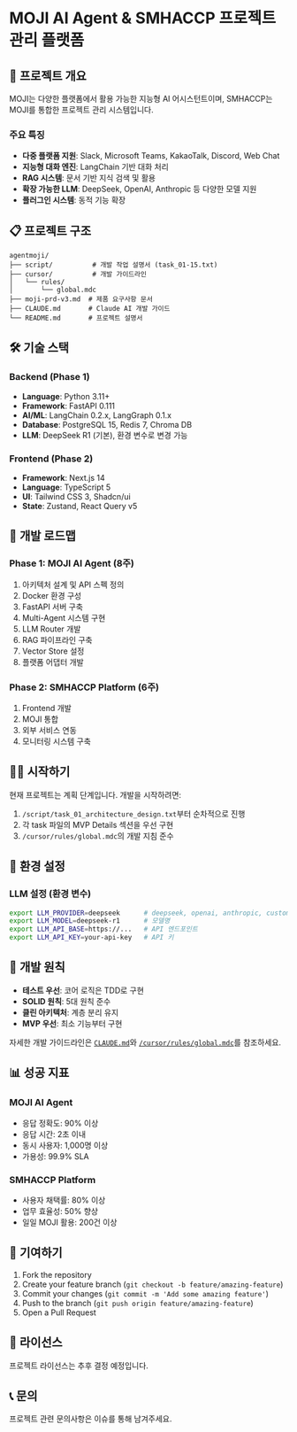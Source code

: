 # MOJI AI Agent & SMHACCP 프로젝트 관리 플랫폼

## 🚀 프로젝트 개요

MOJI는 다양한 플랫폼에서 활용 가능한 지능형 AI 어시스턴트이며, SMHACCP는 MOJI를 통합한 프로젝트 관리 시스템입니다.

### 주요 특징

- **다중 플랫폼 지원**: Slack, Microsoft Teams, KakaoTalk, Discord, Web Chat
- **지능형 대화 엔진**: LangChain 기반 대화 처리
- **RAG 시스템**: 문서 기반 지식 검색 및 활용
- **확장 가능한 LLM**: DeepSeek, OpenAI, Anthropic 등 다양한 모델 지원
- **플러그인 시스템**: 동적 기능 확장

## 📋 프로젝트 구조

```
agentmoji/
├── script/          # 개발 작업 설명서 (task_01-15.txt)
├── cursor/          # 개발 가이드라인
│   └── rules/
│       └── global.mdc
├── moji-prd-v3.md  # 제품 요구사항 문서
├── CLAUDE.md       # Claude AI 개발 가이드
└── README.md       # 프로젝트 설명서
```

## 🛠 기술 스택

### Backend (Phase 1)
- **Language**: Python 3.11+
- **Framework**: FastAPI 0.111
- **AI/ML**: LangChain 0.2.x, LangGraph 0.1.x
- **Database**: PostgreSQL 15, Redis 7, Chroma DB
- **LLM**: DeepSeek R1 (기본), 환경 변수로 변경 가능

### Frontend (Phase 2)
- **Framework**: Next.js 14
- **Language**: TypeScript 5
- **UI**: Tailwind CSS 3, Shadcn/ui
- **State**: Zustand, React Query v5

## 🚦 개발 로드맵

### Phase 1: MOJI AI Agent (8주)
1. 아키텍처 설계 및 API 스펙 정의
2. Docker 환경 구성
3. FastAPI 서버 구축
4. Multi-Agent 시스템 구현
5. LLM Router 개발
6. RAG 파이프라인 구축
7. Vector Store 설정
8. 플랫폼 어댑터 개발

### Phase 2: SMHACCP Platform (6주)
1. Frontend 개발
2. MOJI 통합
3. 외부 서비스 연동
4. 모니터링 시스템 구축

## 🏃‍♂️ 시작하기

현재 프로젝트는 계획 단계입니다. 개발을 시작하려면:

1. `/script/task_01_architecture_design.txt`부터 순차적으로 진행
2. 각 task 파일의 MVP Details 섹션을 우선 구현
3. `/cursor/rules/global.mdc`의 개발 지침 준수

## 🔧 환경 설정

### LLM 설정 (환경 변수)
```bash
export LLM_PROVIDER=deepseek      # deepseek, openai, anthropic, custom
export LLM_MODEL=deepseek-r1      # 모델명
export LLM_API_BASE=https://...   # API 엔드포인트
export LLM_API_KEY=your-api-key   # API 키
```

## 📝 개발 원칙

- **테스트 우선**: 코어 로직은 TDD로 구현
- **SOLID 원칙**: 5대 원칙 준수
- **클린 아키텍처**: 계층 분리 유지
- **MVP 우선**: 최소 기능부터 구현

자세한 개발 가이드라인은 [`CLAUDE.md`](./CLAUDE.md)와 [`/cursor/rules/global.mdc`](./cursor/rules/global.mdc)를 참조하세요.

## 📊 성공 지표

### MOJI AI Agent
- 응답 정확도: 90% 이상
- 응답 시간: 2초 이내
- 동시 사용자: 1,000명 이상
- 가용성: 99.9% SLA

### SMHACCP Platform
- 사용자 채택률: 80% 이상
- 업무 효율성: 50% 향상
- 일일 MOJI 활용: 200건 이상

## 🤝 기여하기

1. Fork the repository
2. Create your feature branch (`git checkout -b feature/amazing-feature`)
3. Commit your changes (`git commit -m 'Add some amazing feature'`)
4. Push to the branch (`git push origin feature/amazing-feature`)
5. Open a Pull Request

## 📄 라이선스

프로젝트 라이선스는 추후 결정 예정입니다.

## 📞 문의

프로젝트 관련 문의사항은 이슈를 통해 남겨주세요.